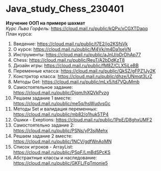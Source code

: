# Java_study_Chess_230401
**Изучение ООП на примере шахмат**<br>
*Курс Льва Горфель:* https://cloud.mail.ru/public/kQPx/xCGXTDapq<br>
План курса:<br>
1. Введение: https://cloud.mail.ru/public/t7E2/jo2KSfsVk<br>
2. О курсе: https://cloud.mail.ru/public/M4Vk/m4Da1seVN<br>
3. Инструменты: https://cloud.mail.ru/public/aJnU/pDrDhAp77<br>
4. Chess: https://cloud.mail.ru/public/ReuT/A2bDdKzT8<br>
5. Дизайн игры: https://cloud.mail.ru/public/fM8Z/CLX5iLeBB<br>
6. Переменные класса: https://cloud.mail.ru/public/QkSZ/gFPZ1Jy2K<br>
7. Констрктор класса: https://cloud.mail.ru/public/dhze/UNmqt3LrZ<br>
8. Методы Get: https://cloud.mail.ru/public/mLx5/td7VQuMmb<br>
9. Самостоятельное задание: https://cloud.mail.ru/public/Djqm/hXQVkPvzg<br>
10. Решаем задание 1 вместе: https://cloud.mail.ru/public/me5q/hsWudvsGc<br>
11. Методы Set и валидация переменных: https://cloud.mail.ru/public/mb82/o1huk5TP4<br>
12. Ошики - Exeptions: https://cloud.mail.ru/public/1PpE/D8ghxUMF2<br>
13. Cамостоятельно задание 2: https://cloud.mail.ru/public/PSNs/yP3sjMehx<br>
14. Решаем задание 2 вместе: https://cloud.mail.ru/public/1NCV/gdfWnAoMN<br>
15. Список игроков - ArrayList: https://cloud.mail.ru/public/PSpF/LmBdSPcKS<br>
16. Абстрактные классы и наследование: https://cloud.mail.ru/public/GKFL/FqTmonie5<br>




